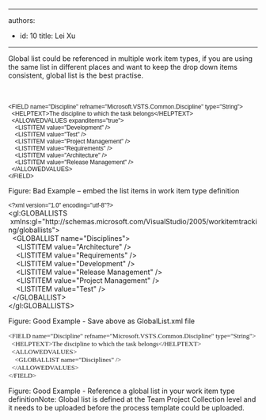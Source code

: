 

---
authors:
  - id: 10
    title: Lei Xu
---




<span class='intro'> <p class="MsoListParagraph"><a name="OLE_LINK16"></a><a name="OLE_LINK15"></a>Global list could be referenced in multiple work item types, if you
are using the same list in different places and want to keep the drop down
items consistent, global list is the best practise.&#160;</p> </span>

<br><p class="MsoNormal ssw-rteStyle-CodeArea">​​​<span style="font-size&#58;9pt;font-family&#58;arial, sans-serif;">​​&lt;FIELD
name=&quot;Discipline&quot;
refname=&quot;Microsoft.VSTS.Common.Discipline&quot;
type=&quot;String&quot;&gt;<br><font face="Verdana, sans-serif">&#160;&#160;</font>&lt;HELPTEXT&gt;The discipline to which the task belongs&lt;/HELPTEXT&gt;<br>&#160; &lt;ALLOWEDVALUES expanditems=&quot;true&quot;&gt;<br>&#160; &#160; &lt;LISTITEM value=&quot;Development&quot; /&gt;<br>&#160; &#160; &lt;LISTITEM value=&quot;Test&quot; /&gt;<br>&#160; &#160; &lt;LISTITEM value=&quot;Project Management&quot; /&gt;<br>&#160; &#160; &lt;LISTITEM value=&quot;Requirements&quot; /&gt;<br>&#160; &#160; &lt;LISTITEM value=&quot;Architecture&quot; /&gt;<br>&#160; &#160; &lt;LISTITEM value=&quot;Release Management&quot; /&gt;<br>&#160;&#160;&lt;/ALLOWEDVALUES&gt;<br>&lt;/FIELD&gt;</span></p>
<span class="ssw-rteStyle-FigureBad">​​Figure&#58; Bad Example – embed the list items in
work item type definition<br></span>

<p class="MsoNormal ssw-rteStyle-CodeArea"><span style="font-size&#58;9pt;font-family&#58;verdana, sans-serif;">&lt;?xml
version=&quot;1.0&quot; encoding=&quot;utf-8&quot;?&gt;<br></span><span>&lt;gl&#58;GLOBALLISTS &#160;xmlns&#58;gl=&quot;http&#58;//schemas.microsoft.com/VisualStudio/2005/workitemtracking/globallists&quot;&gt;</span><br><span>&#160;<span class="ssw-rteStyle-Highlight"> &lt;GLOBALLIST name=&quot;Disciplines&quot;&gt;</span></span><br><span>&#160; &#160; &lt;LISTITEM value=&quot;Architecture&quot; /&gt;</span><br><span>&#160; &#160; &lt;LISTITEM value=&quot;Requirements&quot; /&gt;</span><br><span>&#160; &#160; &lt;LISTITEM value=&quot;Development&quot; /&gt;</span><br><span>&#160; &#160; &lt;LISTITEM value=&quot;Release Management&quot; /&gt;</span><br><span>&#160; &#160;&#160;&lt;LISTITEM value=&quot;Project Management&quot; /&gt;</span><br><span>&#160; &#160; &lt;LISTITEM value=&quot;Test&quot; /&gt;</span><br><span>&#160; &lt;/GLOBALLIST&gt;</span><br><span>&lt;/gl&#58;GLOBALLISTS&gt;​</span></p>
<span class="ssw-rteStyle-FigureGood">Figure&#58; Good Example - Save above as
GlobalList.xml file</span>

<p class="MsoListParagraph  ssw-rteStyle-CodeArea"><span style="font-size&#58;10pt;font-family&#58;consolas;">&lt;FIELD
name=&quot;Discipline&quot;
refname=&quot;Microsoft.VSTS.Common.Discipline&quot; type=&quot;String&quot;&gt;<br><span>&#160; &lt;HELPTEXT&gt;The discipline to which the task belongs&lt;/HELPTEXT&gt;<br></span><span>&#160; &lt;ALLOWEDVALUES&gt;<br></span><span>&#160; &#160;<span class="ssw-rteStyle-Highlight">&#160;</span></span><span><span class="ssw-rteStyle-Highlight">&lt;GLOBALLIST name=&quot;Disciplines&quot; /&gt;</span><br></span><span>&#160; &lt;</span><span>/ALLOWEDV</span><span>ALUES&gt;<br></span>&lt;/FIELD&gt;​
</span></p>
<span class="ssw-rteStyle-FigureGood">Figure&#58; Good Example - Reference a global list
in your work item type </span><span class="ssw-rteStyle-FigureGood">definition</span><span class="ssw-rteStyle-Tip">Not</span><span class="ssw-rteStyle-Tip">e&#58; Global list is defined at the Team
Project Collection level and it needs to be uploaded before the process
template could be uploaded.&#160;</span>
​​​​​​


